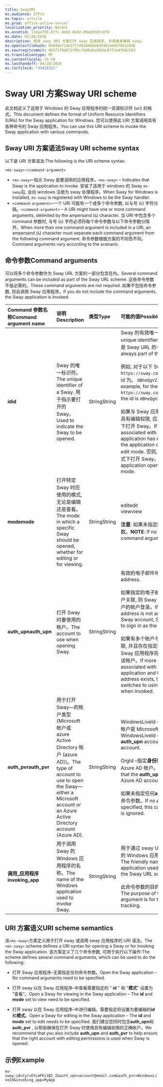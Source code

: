 ```yaml
---
title: SwayURI
ms.audience: ITPro
ms.topic: article
ms.prod: office-online-server
localization_priority: Normal
ms.assetid: 11daa75b-87fc-4e63-8e02-09ab9307c8f8
ms.date: 01/28/2016
description: 使用 sway URI 方案打开 sway 应用程序, 并查看或编辑 sway。
ms.openlocfilehash: 04848ef1de2777d916d8dd8dd381e6d5f66310d6
ms.sourcegitcommit: 8657170d071f9bcf680aba50b9c07f2a4fb82283
ms.translationtype: MT
ms.contentlocale: zh-CN
ms.lasthandoff: 04/28/2019
ms.locfileid: "33415311"
---
```

# <a name="sway-uri-scheme"></a><span data-ttu-id="b3ffa-103">Sway URI 方案</span><span class="sxs-lookup"><span data-stu-id="b3ffa-103">Sway URI scheme</span></span>

<span data-ttu-id="b3ffa-104">此文档定义了适用于 Windows 的 Sway 应用程序的统一资源标识符 (uri) 的格式。</span><span class="sxs-lookup"><span data-stu-id="b3ffa-104">This document defines the format of Uniform Resource Identifiers (URIs) for the Sway application for Windows.</span></span> <span data-ttu-id="b3ffa-105">您可以使用此 URI 方案调用具有各种命令的 Sway 应用程序。</span><span class="sxs-lookup"><span data-stu-id="b3ffa-105">You can use this URI scheme to invoke the Sway application with various commands.</span></span>

## <a name="sway-uri-scheme-syntax"></a><span data-ttu-id="b3ffa-106">Sway URI 方案语法</span><span class="sxs-lookup"><span data-stu-id="b3ffa-106">Sway URI scheme syntax</span></span>

<span data-ttu-id="b3ffa-107">以下是 URI 方案语法:</span><span class="sxs-lookup"><span data-stu-id="b3ffa-107">The following is the URI scheme syntax:</span></span>

`<ms-sway>:<command-argument>`

- <span data-ttu-id="b3ffa-108">`<ms-sway>`&ndash;指示 Sway 是要调用的应用程序。</span><span class="sxs-lookup"><span data-stu-id="b3ffa-108">`<ms-sway>` &ndash; Indicates that Sway is the application to invoke.</span></span> <span data-ttu-id="b3ffa-109">安装了适用于 windows 的 Sway `ms-sway`后, 会向 windows 注册为 sway 处理程序。</span><span class="sxs-lookup"><span data-stu-id="b3ffa-109">When Sway for Windows is installed, `ms-sway` is registered with Windows to be the Sway handler.</span></span>
- <span data-ttu-id="b3ffa-110">`<command-argument>`&ndash;一个 URI 可能有一个或多个命令参数, 以与号 (`&`) 字符分隔。</span><span class="sxs-lookup"><span data-stu-id="b3ffa-110">`<command-argument>` &ndash; A URI might have one or more command arguments, delimited by the ampersand (`&`) character.</span></span> <span data-ttu-id="b3ffa-111">当 URI 中包含多个 command 参数时, 与号 (`&`) 字符必须将每个命令参数与以下命令参数分隔开。</span><span class="sxs-lookup"><span data-stu-id="b3ffa-111">When more than one command argument is included in a URI, an ampersand (`&`) character must separate each command argument from the following command argument.</span></span> <span data-ttu-id="b3ffa-112">命令参数根据方案的不同而不同。</span><span class="sxs-lookup"><span data-stu-id="b3ffa-112">Command arguments vary according to the scenario.</span></span> 

## <a name="command-arguments"></a><span data-ttu-id="b3ffa-113">命令参数</span><span class="sxs-lookup"><span data-stu-id="b3ffa-113">Command arguments</span></span>

<span data-ttu-id="b3ffa-114">可以将多个命令参数作为 Sway URL 方案的一部分包含在内。</span><span class="sxs-lookup"><span data-stu-id="b3ffa-114">Several command arguments can be included as part of the Sway URL scheme.</span></span> <span data-ttu-id="b3ffa-115">这些命令参数不是必需的。</span><span class="sxs-lookup"><span data-stu-id="b3ffa-115">These command arguments are not required.</span></span> <span data-ttu-id="b3ffa-116">如果不包括命令参数, 则会调用 Sway 应用程序。</span><span class="sxs-lookup"><span data-stu-id="b3ffa-116">If you do not include the command arguments, the Sway application is invoked.</span></span>

|<span data-ttu-id="b3ffa-117">Command 参数名称</span><span class="sxs-lookup"><span data-stu-id="b3ffa-117">Command argument name</span></span>|<span data-ttu-id="b3ffa-118">说明</span><span class="sxs-lookup"><span data-stu-id="b3ffa-118">Description</span></span>|<span data-ttu-id="b3ffa-119">类型</span><span class="sxs-lookup"><span data-stu-id="b3ffa-119">Type</span></span>|<span data-ttu-id="b3ffa-120">可能的值</span><span class="sxs-lookup"><span data-stu-id="b3ffa-120">Possible values</span></span>|<span data-ttu-id="b3ffa-121">是否必需？</span><span class="sxs-lookup"><span data-stu-id="b3ffa-121">Required?</span></span>|
|:-----|:-----|:-----|:-----|:-----|
|<span data-ttu-id="b3ffa-122">**id**</span><span class="sxs-lookup"><span data-stu-id="b3ffa-122">**id**</span></span>|<span data-ttu-id="b3ffa-123">Sway 的唯一标识符。</span><span class="sxs-lookup"><span data-stu-id="b3ffa-123">The unique identifier of a Sway.</span></span> <span data-ttu-id="b3ffa-124">用于指示要打开的 Sway。</span><span class="sxs-lookup"><span data-stu-id="b3ffa-124">Used to indicate the Sway to be opened.</span></span>|<span data-ttu-id="b3ffa-125">String</span><span class="sxs-lookup"><span data-stu-id="b3ffa-125">String</span></span>|<span data-ttu-id="b3ffa-126">Sway 的有效唯一标识符。</span><span class="sxs-lookup"><span data-stu-id="b3ffa-126">A valid unique identifier for a Sway.</span></span> <span data-ttu-id="b3ffa-127">id 始终是 Sway URL 的一部分。</span><span class="sxs-lookup"><span data-stu-id="b3ffa-127">The id is always part of the URL to a Sway.</span></span><br/><br/><span data-ttu-id="b3ffa-128">例如, 对于以下 Sway `https://sway.com/dBheQgVZ1RQBfiQU`, id 为。 `dBheQgVZ1RQBfiQU`</span><span class="sxs-lookup"><span data-stu-id="b3ffa-128">For example, for the following Sway `https://sway.com/dBheQgVZ1RQBfiQU`, the id is `dBheQgVZ1RQBfiQU`.</span></span><br/><br/><span data-ttu-id="b3ffa-129">如果与 Sway 应用程序关联的用户帐户具有编辑权限, 应用程序将在编辑模式下打开 Sway。</span><span class="sxs-lookup"><span data-stu-id="b3ffa-129">If the user account associated with the Sway application has edit permissions, the application opens the Sway in edit mode.</span></span> <span data-ttu-id="b3ffa-130">否则, 应用程序将在查看模式下打开 Sway。</span><span class="sxs-lookup"><span data-stu-id="b3ffa-130">Otherwise, the application opens the Sway in view mode.</span></span>|<span data-ttu-id="b3ffa-131">否</span><span class="sxs-lookup"><span data-stu-id="b3ffa-131">No</span></span>|
|<span data-ttu-id="b3ffa-132">**mode**</span><span class="sxs-lookup"><span data-stu-id="b3ffa-132">**mode**</span></span>|<span data-ttu-id="b3ffa-133">打开特定 Sway 时应使用的模式, 无论是编辑还是查看。</span><span class="sxs-lookup"><span data-stu-id="b3ffa-133">The mode in which a specific Sway should be opened, whether for editing or for viewing.</span></span>|<span data-ttu-id="b3ffa-134">String</span><span class="sxs-lookup"><span data-stu-id="b3ffa-134">String</span></span>|<span data-ttu-id="b3ffa-135">edit</span><span class="sxs-lookup"><span data-stu-id="b3ffa-135">edit</span></span><br/><span data-ttu-id="b3ffa-136">view</span><span class="sxs-lookup"><span data-stu-id="b3ffa-136">view</span></span><br/><br/><span data-ttu-id="b3ffa-137">**注意**: 如果未指定**id** , 则忽略此命令参数。</span><span class="sxs-lookup"><span data-stu-id="b3ffa-137">**NOTE**: If no **id** is specified, this command argument is ignored.</span></span>|<span data-ttu-id="b3ffa-138">否</span><span class="sxs-lookup"><span data-stu-id="b3ffa-138">No</span></span>|
|<span data-ttu-id="b3ffa-139">**auth_upn**</span><span class="sxs-lookup"><span data-stu-id="b3ffa-139">**auth_upn**</span></span>|<span data-ttu-id="b3ffa-140">打开 Sway 时要使用的帐户。</span><span class="sxs-lookup"><span data-stu-id="b3ffa-140">The account to use when opening Sway.</span></span>|<span data-ttu-id="b3ffa-141">String</span><span class="sxs-lookup"><span data-stu-id="b3ffa-141">String</span></span>|<span data-ttu-id="b3ffa-142">有效的电子邮件地址。</span><span class="sxs-lookup"><span data-stu-id="b3ffa-142">A valid email address.</span></span><br/><br/><span data-ttu-id="b3ffa-143">如果指定的电子邮件地址未与 Sway 帐户关联, 则 Sway 会要求用户以指定用户的帐户登录。</span><span class="sxs-lookup"><span data-stu-id="b3ffa-143">If the specified email address is not associated with a Sway account, Sway asks the user to sign in as the specified user.</span></span><br/><br/><span data-ttu-id="b3ffa-144">如果有多个帐户与 Sway 应用程序相关联, 并且存在指定的电子邮件地址, 则 Sway 应用程序将在调用时切换为使用该帐户。</span><span class="sxs-lookup"><span data-stu-id="b3ffa-144">If more than one account is associated with the Sway application and the specified email address exists, the Sway application switches to using that account when invoked.</span></span>|<span data-ttu-id="b3ffa-145">否</span><span class="sxs-lookup"><span data-stu-id="b3ffa-145">No</span></span>|
|<span data-ttu-id="b3ffa-146">**auth\_pvr**</span><span class="sxs-lookup"><span data-stu-id="b3ffa-146">**auth\_pvr**</span></span>|<span data-ttu-id="b3ffa-147">用于打开 Sway&mdash;的帐户类型 (Microsoft 帐户或 azure Active Directory 帐户 (azure AD))。</span><span class="sxs-lookup"><span data-stu-id="b3ffa-147">The type of account to use to open the Sway&mdash;either a Microsoft account or an Azure Active Directory account (Azure AD).</span></span>|<span data-ttu-id="b3ffa-148">String</span><span class="sxs-lookup"><span data-stu-id="b3ffa-148">String</span></span>|<span data-ttu-id="b3ffa-149">WindowsLiveId –指定**身份验证\_upn**帐户是 Microsoft 帐户。</span><span class="sxs-lookup"><span data-stu-id="b3ffa-149">WindowsLiveId – Specifies that the **auth\_upn** account is a Microsoft account.</span></span><br/><br/><span data-ttu-id="b3ffa-150">OrgId –指定**身份验证\_upn**帐户是 Azure AD 帐户。</span><span class="sxs-lookup"><span data-stu-id="b3ffa-150">OrgId – Specifies that the **auth\_upn** account is an Azure AD account.</span></span><br/><br/><span data-ttu-id="b3ffa-151">如果未指定任何**auth\_upn** , 则忽略此命令参数。</span><span class="sxs-lookup"><span data-stu-id="b3ffa-151">If no **auth\_upn** is specified, this command argument is ignored.</span></span>|<span data-ttu-id="b3ffa-152">否</span><span class="sxs-lookup"><span data-stu-id="b3ffa-152">No</span></span>|
|<span data-ttu-id="b3ffa-153">**调用\_应用程序**</span><span class="sxs-lookup"><span data-stu-id="b3ffa-153">**invoking\_app**</span></span>|<span data-ttu-id="b3ffa-154">用于调用 Sway 的 Windows 应用程序的名称。</span><span class="sxs-lookup"><span data-stu-id="b3ffa-154">The name of the Windows application used to invoke Sway.</span></span>|<span data-ttu-id="b3ffa-155">String</span><span class="sxs-lookup"><span data-stu-id="b3ffa-155">String</span></span>|<span data-ttu-id="b3ffa-156">用于通过 sway URL 方案调用 Sway 的 Windows 应用程序的友好名称。</span><span class="sxs-lookup"><span data-stu-id="b3ffa-156">The friendly name of the Windows application used to invoke Sway via the Sway URL scheme.</span></span><br/><br/><span data-ttu-id="b3ffa-157">此命令参数的目的在于遥测和跟踪。</span><span class="sxs-lookup"><span data-stu-id="b3ffa-157">The purpose of this command argument is for telemetry and tracking.</span></span>|<span data-ttu-id="b3ffa-158">否</span><span class="sxs-lookup"><span data-stu-id="b3ffa-158">No</span></span>|

## <a name="uri-scheme-semantics"></a><span data-ttu-id="b3ffa-159">URI 方案语义</span><span class="sxs-lookup"><span data-stu-id="b3ffa-159">URI scheme semantics</span></span>

<span data-ttu-id="b3ffa-160">该`<ms-sway>`方案定义用于打开 sway 或调用 sway 应用程序的 URI 语法。</span><span class="sxs-lookup"><span data-stu-id="b3ffa-160">The `<ms-sway>` scheme defines a URI syntax for opening a Sway or for invoking the Sway application.</span></span> <span data-ttu-id="b3ffa-161">该方案定义了几个命令参数, 可用于执行以下操作:</span><span class="sxs-lookup"><span data-stu-id="b3ffa-161">The scheme defines several command arguments, which can be used to do the following:</span></span> 

- <span data-ttu-id="b3ffa-162">打开 Sway 应用程序&ndash;无需指定任何命令参数。</span><span class="sxs-lookup"><span data-stu-id="b3ffa-162">Open the Sway application &ndash; No command arguments need to be specified.</span></span> 

- <span data-ttu-id="b3ffa-163">打开 sway 以在 Sway 应用程序&ndash;中查看需要指定的 " **id** " 和 "**模式**" 设置为 "查看"。</span><span class="sxs-lookup"><span data-stu-id="b3ffa-163">Open a Sway for viewing in the Sway application &ndash; The **id** and **mode** set to view need to be specified.</span></span> 

- <span data-ttu-id="b3ffa-164">打开 sway 以在 Sway 应用程序&ndash;中进行编辑。需要指定将设置为要编辑的**id**和**模式**。</span><span class="sxs-lookup"><span data-stu-id="b3ffa-164">Open a Sway for editing in the Sway application &ndash; The **id** and **mode** set to edit needs to be specified.</span></span> <span data-ttu-id="b3ffa-165">我们建议您同时包含**auth\_upn**和**auth\_pvr** , 以帮助确保在打开 Sway 时使用具有编辑权限的正确帐户。</span><span class="sxs-lookup"><span data-stu-id="b3ffa-165">We recommend that you also include **auth\_upn** and **auth\_pvr** to help ensure that the right account with editing permissions is used when Sway is opened.</span></span>  

## <a name="example"></a><span data-ttu-id="b3ffa-166">示例</span><span class="sxs-lookup"><span data-stu-id="b3ffa-166">Example</span></span>

`ms-sway:id=CyrvEYLmFKi1B2_I&auth_upn=account@email.com&auth_pvr=WindowsLiveId&invoking_app=MyApp` 


